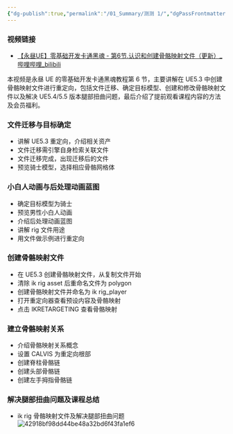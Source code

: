 ```yaml
---
{"dg-publish":true,"permalink":"/01_Summary/测测 1/","dgPassFrontmatter":true}
---
```


### 视频链接
+ [【永昼UE】零基础开发卡通黑魂 - 第6节.认识和创建骨骼映射文件（更新）\_哔哩哔哩\_bilibili](https://www.bilibili.com/video/BV1sw411g7Lo?spm_id_from=333.788.videopod.sections&vd_source=70f80c054181a6c4f20c356c0445f7a1)

本视频是永昼 UE 的零基础开发卡通黑魂教程第 6 节，主要讲解在 UE5.3 中创建骨骼映射文件进行重定向，包括文件迁移、确定目标模型、创建和修改骨骼映射文件以及解决 UE5.4/5.5 版本腿部扭曲问题，最后介绍了提前观看课程内容的方法及会员福利。
### 文件迁移与目标确定
+ 讲解 UE5.3 重定向，介绍相关资产
+ 文件迁移需引擎自身检索关联文件
+ 文件迁移完成，出现迁移后的文件
+ 预览骑士模型，选择相应骨骼网格体
### 小白人动画与后处理动画蓝图
+ 确定目标模型为骑士
+ 预览男性小白人动画
+ 介绍后处理动画蓝图
+ 讲解 rig 文件用途
+ 用文件做示例进行重定向
### 创建骨骼映射文件
+ 在 UE5.3 创建骨骼映射文件，从复制文件开始
+ 清除 ik rig asset 后重命名文件为 polygon
+ 创建骨骼映射文件并命名为 ik rig_player
+ 打开重定向器查看预设内容及骨骼映射
+  点击 IKRETARGETING 查看骨骼映射
### 建立骨骼映射关系
+ 介绍骨骼映射关系概念
+ 设置 CALVIS 为重定向根部
+ 创建脊柱骨骼链
+ 创建头部骨骼链
+ 创建左手拇指骨骼链
### 解决腿部扭曲问题及课程总结
+  ik rig 骨骼映射文件及解决腿部扭曲问题
![42918bf98dd44be48a32bd6f43fa1ef6](https://s1.vika.cn/space/2025/02/27/42918bf98dd44be48a32bd6f43fa1ef6)
